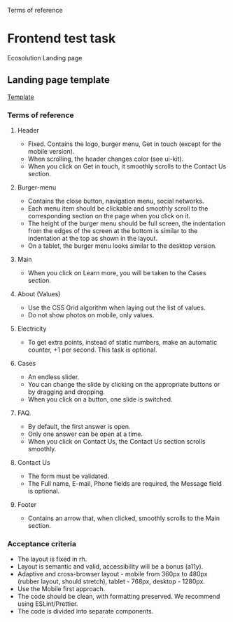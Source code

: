 Terms of reference

# Frontend test task

Ecosolution Landing page

## Landing page template

[Template](https://www.figma.com/file/pTbhAbEXjsofeQHmtIE2tK/Ecosolution?type=design&node-id=145%3A1533&mode=dev)

### Terms of reference

1. Header

   - Fixed. Contains the logo, burger menu, Get in touch (except for the mobile
     version).
   - When scrolling, the header changes color (see ui-kit).
   - When you click on Get in touch, it smoothly scrolls to the Contact Us
     section.

2. Burger-menu
   - Contains the close button, navigation menu, social networks.
   - Each menu item should be clickable and smoothly scroll to the corresponding
     section on the page when you click on it.
   - The height of the burger menu should be full screen, the indentation from
     the edges of the screen at the bottom is similar to the indentation at the
     top as shown in the layout.
   - On a tablet, the burger menu looks similar to the desktop version.
3. Main
   - When you click on Learn more, you will be taken to the Cases section.
4. About (Values)
   - Use the CSS Grid algorithm when laying out the list of values.
   - Do not show photos on mobile, only values.
5. Electricity
   - To get extra points, instead of static numbers, make an automatic counter,
     +1 per second. This task is optional.
6. Cases
   - An endless slider.
   - You can change the slide by clicking on the appropriate buttons or by
     dragging and dropping.
   - When you click on a button, one slide is switched.
7. FAQ.
   - By default, the first answer is open.
   - Only one answer can be open at a time.
   - When you click on Contact Us, the Contact Us section scrolls smoothly.
8. Contact Us
   - The form must be validated.
   - The Full name, E-mail, Phone fields are required, the Message field is
     optional.
9. Footer
   - Contains an arrow that, when clicked, smoothly scrolls to the Main section.

### Acceptance criteria

- The layout is fixed in rh.
- Layout is semantic and valid, accessibility will be a bonus (a11y).
- Adaptive and cross-browser layout - mobile from 360px to 480px (rubber layout,
  should stretch), tablet - 768px, desktop - 1280px.
- Use the Mobile first approach.
- The code should be clean, with formatting preserved. We recommend using
  ESLint/Prettier.
- The code is divided into separate components.

